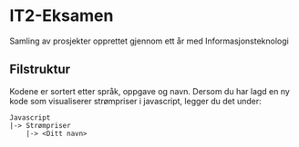 # IT2-Eksamen

Samling av prosjekter opprettet gjennom ett år med Informasjonsteknologi

## Filstruktur

Kodene er sortert etter språk, oppgave og navn. Dersom du har lagd en ny kode som visualiserer strømpriser i javascript, legger du det under:

```
Javascript
|-> Strømpriser
    |-> <Ditt navn>
```
